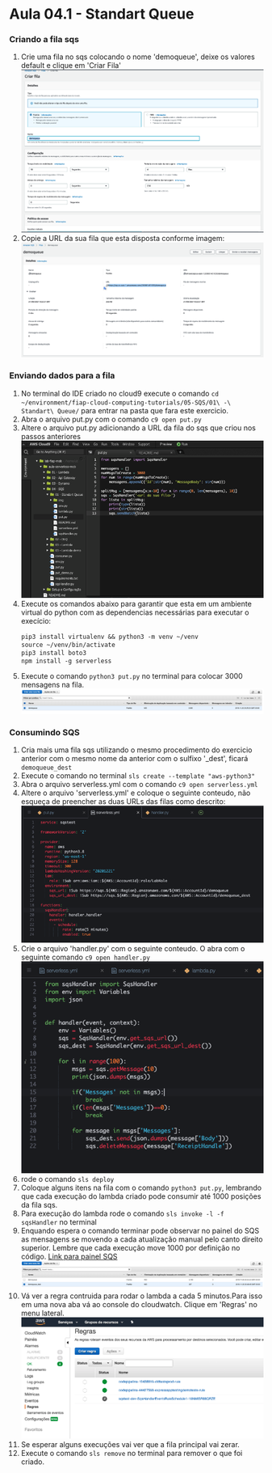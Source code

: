 # Aula 04.1 - Standart Queue

### Criando a fila sqs
1. Crie uma fila no sqs colocando o nome 'demoqueue', deixe os valores default e clique em 'Criar Fila'
![img/sqs01.png](img/sqs01.png)
2. Copie a URL da sua fila que esta disposta conforme imagem:
    ![](img/sqs02.png)
### Enviando dados para a fila
1. No terminal do IDE criado no cloud9 execute o comando `cd ~/environment/fiap-cloud-computing-tutorials/05-SQS/01\ -\ Standart\ Queue/` para entrar na pasta que fara este exercicio.
2. Abra o arquivo put.py com o comando `c9 open put.py`
3. Altere o arquivo put.py adicionando a URL da fila do sqs que criou nos passos anteriores
![img/sendtoqueue01.png](img/sendtoqueue01.png)
3. Execute os comandos abaixo para garantir que esta em um ambiente virtual do python com as dependencias necessárias para executar o execício:
   ``` shell
   pip3 install virtualenv && python3 -m venv ~/venv
   source ~/venv/bin/activate
   pip3 install boto3
   npm install -g serverless
   ```
4. Execute o comando `python3 put.py` no terminal para colocar 3000 mensagens na fila.
![alt](img/sendtoqueue02.png)

### Consumindo SQS 

1. Cria mais uma fila sqs utilizando o mesmo procedimento do exercicio anterior com o mesmo nome da anterior com o sulfixo '_dest', ficará `demoqueue_dest`
2. Execute o comando no terminal `sls create --template "aws-python3"`
3. Abra o arquivo serverless.yml com o comando `c9 open serverless.yml`
4. Altere o arquivo 'serverless.yml' e coloque o seguinte conteudo, não esqueça de preencher as duas URLs das filas como descrito:
![img/lambda-01.png](img/lambda-01.png)
5. Crie o arquivo 'handler.py' com o seguinte conteudo. O abra com o seguinte comando `c9 open handler.py`
![img/lambda-02.png](img/lambda-02.png)
7. rode o comando `sls deploy`
8. Coloque alguns itens na fila com o comando `python3 put.py`, lembrando que cada execução do lambda criado pode consumir até 1000 posições da fila sqs.
9. Para execução do lambda rode o comando `sls invoke -l -f sqsHandler` no terminal
10. Enquando espera o comando terminar pode observar no painel do SQS as mensagens se movendo a cada atualização manual pelo canto direito superior. Lembre que cada execução move 1000 por definição no código. [Link para painel SQS](https://console.aws.amazon.com/sqs/v2/home?region=us-east-1#/queues)
    ![alt](img/lambda-02-1.png)
11. Vá ver a regra contruida para rodar o lambda a cada 5 minutos.Para isso em uma nova aba vá ao console do cloudwatch. Clique em  'Regras' no menu lateral.
![img/lambda-03.png](img/lambda-03.png)
12.  Se esperar alguns execuções vai ver que a fila principal vai zerar.
13.  Execute o comando `sls remove` no terminal para remover o que foi criado.
